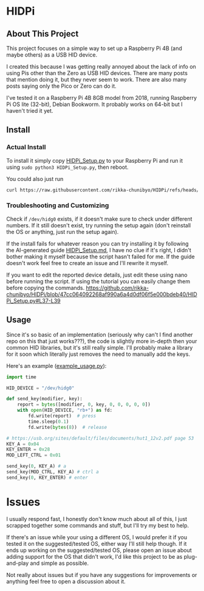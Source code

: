 # HIDPi
## About This Project
This project focuses on a simple way to set up a Raspberry Pi 4B (and maybe others) as a USB HID device. 

I created this because I was getting really annoyed about the lack of info on using Pis other than the Zero as USB HID devices. There are many posts that mention doing it, but they never seem to work. There are also many posts saying only the Pico or Zero can do it.

I've tested it on a Raspberry Pi 4B 8GB model from 2018, running Raspberry Pi OS lite (32-bit), Debian Bookworm. It probably works on 64-bit but I haven't tried it yet.

## Install
### Actual Install
To install it simply copy [HIDPi_Setup.py](https://github.com/rikka-chunibyo/HIDPi/blob/fd94a5a43bf75b7723eb34bdf506ec681762cc8b/HIDPi_Setup.py) to your Raspberry Pi and run it using `sudo python3 HIDPi_Setup.py`, then reboot. 

You could also just run 
```sh
curl https://raw.githubusercontent.com/rikka-chunibyo/HIDPi/refs/heads/master/HIDPi_Setup.py -o HIDPi_setup.py && sudo python3 HIDPi_setup.py && sudo reboot
```

### Troubleshooting and Customizing
Check if `/dev/hidg0` exists, if it doesn't make sure to check under different numbers. If it still doesn't exist, try running the setup again (don't reinstall the OS or anything, just run the setup again).

If the install fails for whatever reason you can try installing it by following the AI-generated guide [HIDPi_Setup.md](https://github.com/rikka-chunibyo/HIDPi/blob/fd94a5a43bf75b7723eb34bdf506ec681762cc8b/HIDPi_Setup.md), I have no clue if it's right, I didn't bother making it myself because the script hasn't failed for me. If the guide doesn't work feel free to create an issue and I'll rewrite it myself.

If you want to edit the reported device details, just edit these using nano before running the script. If using the tutorial you can easily change them before copying the commands.
https://github.com/rikka-chunibyo/HIDPi/blob/47cc064092268af990a6a4d0df06f5e000bdeb40/HIDPi_Setup.py#L37-L39

## Usage
Since it's so basic of an implementation (seriously why can't I find another repo on this that just works???), the code is slightly more in-depth then your common HID libraries, but it's still really simple. I'll probably make a library for it soon which literally just removes the need to manually add the keys.

Here's an example ([example_usage.py](https://github.com/rikka-chunibyo/HIDPi/blob/fd94a5a43bf75b7723eb34bdf506ec681762cc8b/example_usage.py)):
```python
import time

HID_DEVICE = "/dev/hidg0"

def send_key(modifier, key):
    report = bytes([modifier, 0, key, 0, 0, 0, 0, 0])
    with open(HID_DEVICE, "rb+") as fd:
        fd.write(report)  # press
        time.sleep(0.1)
        fd.write(bytes(8))  # release

# https://usb.org/sites/default/files/documents/hut1_12v2.pdf page 53
KEY_A = 0x04
KEY_ENTER = 0x28
MOD_LEFT_CTRL = 0x01

send_key(0, KEY_A) # a
send_key(MOD_CTRL, KEY_A) # ctrl a
send_key(0, KEY_ENTER) # enter
```

# Issues
I usually respond fast, I honestly don't know much about all of this, I just scrapped together some commands and stuff, but I'll try my best to help. 

If there's an issue while your using a different OS, I would prefer it if you tested it on the suggested/tested OS, either way I'll still help though. If it ends up working on the suggested/tested OS, please open an issue about adding support for the OS that didn't work, I'd like this project to be as plug-and-play and simple as possible.

Not really about issues but if you have any suggestions for improvements or anything feel free to open a discussion about it.
